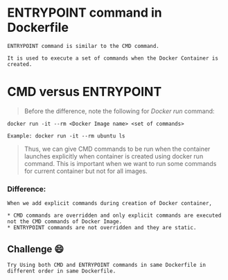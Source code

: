 # ENTRYPOINT command in Dockerfile
```
ENTRYPOINT command is similar to the CMD command.

It is used to execute a set of commands when the Docker Container is created.
```

# CMD versus ENTRYPOINT
> Before the difference, note the following for *Docker run* command:
```
docker run -it --rm <Docker Image name> <set of commands>

Example: docker run -it --rm ubuntu ls
```

> Thus, we can give CMD commands to be run when the container launches explicitly when container is created using docker run command.
> This is important when we want to run some commands for current container but not for all images.

### Difference:
```
When we add explicit commands during creation of Docker container,

* CMD commands are overridden and only explicit commands are executed not the CMD commands of Docker Image.
* ENTRYPOINT commands are not overridden and they are static.
```

## Challenge :smile:
```
Try Using both CMD and ENTRYPOINT commands in same Dockerfile in different order in same Dockerfile. 
```
